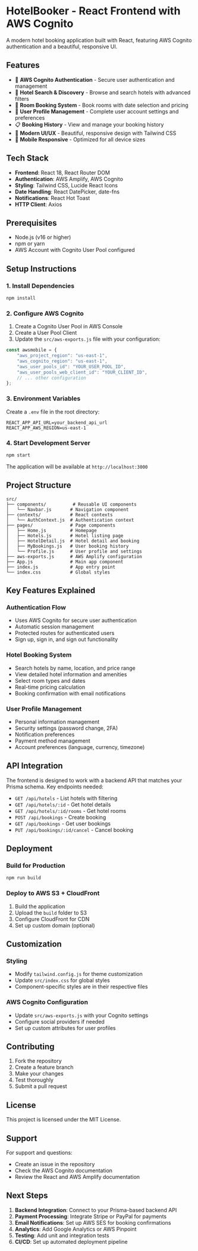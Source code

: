 # HotelBooker - React Frontend with AWS Cognito

A modern hotel booking application built with React, featuring AWS Cognito authentication and a beautiful, responsive UI.

## Features

- 🔐 **AWS Cognito Authentication** - Secure user authentication and management
- 🏨 **Hotel Search & Discovery** - Browse and search hotels with advanced filters
- 📅 **Room Booking System** - Book rooms with date selection and pricing
- 👤 **User Profile Management** - Complete user account settings and preferences
- 📋 **Booking History** - View and manage your booking history
- 🎨 **Modern UI/UX** - Beautiful, responsive design with Tailwind CSS
- 📱 **Mobile Responsive** - Optimized for all device sizes

## Tech Stack

- **Frontend**: React 18, React Router DOM
- **Authentication**: AWS Amplify, AWS Cognito
- **Styling**: Tailwind CSS, Lucide React Icons
- **Date Handling**: React DatePicker, date-fns
- **Notifications**: React Hot Toast
- **HTTP Client**: Axios

## Prerequisites

- Node.js (v16 or higher)
- npm or yarn
- AWS Account with Cognito User Pool configured

## Setup Instructions

### 1. Install Dependencies

```bash
npm install
```

### 2. Configure AWS Cognito

1. Create a Cognito User Pool in AWS Console
2. Create a User Pool Client
3. Update the `src/aws-exports.js` file with your configuration:

```javascript
const awsmobile = {
    "aws_project_region": "us-east-1",
    "aws_cognito_region": "us-east-1",
    "aws_user_pools_id": "YOUR_USER_POOL_ID",
    "aws_user_pools_web_client_id": "YOUR_CLIENT_ID",
    // ... other configuration
};
```

### 3. Environment Variables

Create a `.env` file in the root directory:

```env
REACT_APP_API_URL=your_backend_api_url
REACT_APP_AWS_REGION=us-east-1
```

### 4. Start Development Server

```bash
npm start
```

The application will be available at `http://localhost:3000`

## Project Structure

```
src/
├── components/          # Reusable UI components
│   └── Navbar.js       # Navigation component
├── contexts/           # React contexts
│   └── AuthContext.js  # Authentication context
├── pages/              # Page components
│   ├── Home.js         # Homepage
│   ├── Hotels.js       # Hotel listing page
│   ├── HotelDetail.js  # Hotel detail and booking
│   ├── MyBookings.js   # User booking history
│   └── Profile.js      # User profile and settings
├── aws-exports.js      # AWS Amplify configuration
├── App.js              # Main app component
├── index.js            # App entry point
└── index.css           # Global styles
```

## Key Features Explained

### Authentication Flow
- Uses AWS Cognito for secure user authentication
- Automatic session management
- Protected routes for authenticated users
- Sign up, sign in, and sign out functionality

### Hotel Booking System
- Search hotels by name, location, and price range
- View detailed hotel information and amenities
- Select room types and dates
- Real-time pricing calculation
- Booking confirmation with email notifications

### User Profile Management
- Personal information management
- Security settings (password change, 2FA)
- Notification preferences
- Payment method management
- Account preferences (language, currency, timezone)

## API Integration

The frontend is designed to work with a backend API that matches your Prisma schema. Key endpoints needed:

- `GET /api/hotels` - List hotels with filtering
- `GET /api/hotels/:id` - Get hotel details
- `GET /api/hotels/:id/rooms` - Get hotel rooms
- `POST /api/bookings` - Create booking
- `GET /api/bookings` - Get user bookings
- `PUT /api/bookings/:id/cancel` - Cancel booking

## Deployment

### Build for Production

```bash
npm run build
```

### Deploy to AWS S3 + CloudFront

1. Build the application
2. Upload the `build` folder to S3
3. Configure CloudFront for CDN
4. Set up custom domain (optional)

## Customization

### Styling
- Modify `tailwind.config.js` for theme customization
- Update `src/index.css` for global styles
- Component-specific styles are in their respective files

### AWS Cognito Configuration
- Update `src/aws-exports.js` with your Cognito settings
- Configure social providers if needed
- Set up custom attributes for user profiles

## Contributing

1. Fork the repository
2. Create a feature branch
3. Make your changes
4. Test thoroughly
5. Submit a pull request

## License

This project is licensed under the MIT License.

## Support

For support and questions:
- Create an issue in the repository
- Check the AWS Cognito documentation
- Review the React and AWS Amplify documentation

## Next Steps

1. **Backend Integration**: Connect to your Prisma-based backend API
2. **Payment Processing**: Integrate Stripe or PayPal for payments
3. **Email Notifications**: Set up AWS SES for booking confirmations
4. **Analytics**: Add Google Analytics or AWS Pinpoint
5. **Testing**: Add unit and integration tests
6. **CI/CD**: Set up automated deployment pipeline